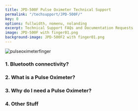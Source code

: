 ```yaml
---
title: JPD-500F Pulse Oximeter Technical Support
permalink: "/techsupport/JPD-500F/"
key: 0
options: fullwidth, nomenu, nolanding
excerpt: Technical Support FAQs and Documentation Requests
image: JPD-500F with finger01.png
background-image: JPD-500F2 with finger01.png
---
```

![pulseoximeterfinger](https://github.com/bbotus/biobotus/blob/master/images/JPD500F2%20with%20finger01.png)
### 1. Bluetooth connectivity?
### 2. What is a Pulse Oximeter?
### 3. Why do I need a Pulse Oximeter?
### 4. Other Stuff
